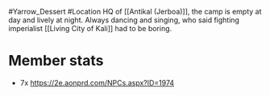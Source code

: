 #Yarrow_Dessert #Location 
HQ of [[Antikal (Jerboa)]], the camp is empty at day and lively at night. Always dancing and singing, who said fighting imperialist [[Living City of Kali]] had to be boring. 
# Member stats
- 7x https://2e.aonprd.com/NPCs.aspx?ID=1974
